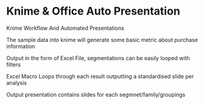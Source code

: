 # Knime & Office Auto Presentation
Knime Workflow And Automated Presentations

The sample data into knime will generate some basic metric about purchase information

Output in the form of Excel File, segmentations can be easily looped with filters

Excel Macro Loops through each result outputting a standardised slide per analysis

Output presentation contains slides for each segmnet/family/groupings
